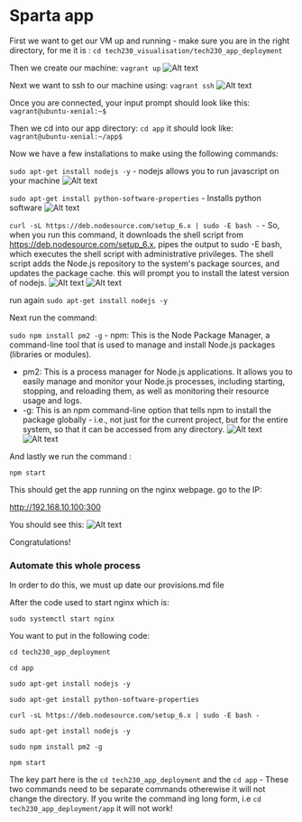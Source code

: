 # Sparta app

First we want to get our VM up and running - make sure you are in the right directory, for me it is :
```cd tech230_visualisation/tech230_app_deployment```

Then we create our machine:
```vagrant up```
![Alt text](pics_for_mds/vagrantup.png)

Next we want to ssh to our machine using:
```vagrant ssh```
![Alt text](pics_for_mds/2023-05-11%20(6).png)

Once you are connected, your input prompt should look like this:
```vagrant@ubuntu-xenial:~$```

Then we cd into our app directory:
```cd app```
it should look like:
```vagrant@ubuntu-xenial:~/app$```

Now we have a few installations to make using the following commands:

```sudo apt-get install nodejs -y``` - nodejs allows you to run javascript on your machine
![Alt text](pics_for_mds/2023-05-11%20(7).png)

```sudo apt-get install python-software-properties``` - Installs python software 
![Alt text](pics_for_mds/2023-05-11%20(8).png)

```curl -sL https://deb.nodesource.com/setup_6.x | sudo -E bash -``` - So, when you run this command, it downloads the shell script from https://deb.nodesource.com/setup_6.x, pipes the output to sudo -E bash, which executes the shell script with administrative privileges. The shell script adds the Node.js repository to the system's package sources, and updates the package cache. this will prompt you to install the latest version of nodejs.
![Alt text](pics_for_mds/2023-05-11%20(9).png)
![Alt text](pics_for_mds/2023-05-11%20(10).png)

run again ```sudo apt-get install nodejs -y```

Next run the command:

```sudo npm install pm2 -g``` - npm: This is the Node Package Manager, a command-line tool that is used to manage and install Node.js packages (libraries or modules).
- pm2: This is a process manager for Node.js applications. It allows you to easily manage and monitor your Node.js processes, including starting, stopping, and reloading them, as well as monitoring their resource usage and logs.
- -g: This is an npm command-line option that tells npm to install the package globally - i.e., not just for the current project, but for the entire system, so that it can be accessed from any directory.
![Alt text](pics_for_mds/2023-05-11%20(11).png)
![Alt text](pics_for_mds/2023-05-11%20(12).png)

And lastly we run the command :

```npm start```

This should get the app running on the nginx webpage. go to the IP:

http://192.168.10.100:300

You should see this:
![Alt text](pics_for_mds/2023-05-11%20(13).png)

Congratulations!

### Automate this whole process

In order to do this, we must up date our provisions.md file

After the code used to start nginx which is:

```sudo systemctl start nginx```

You want to put in the following code:

```cd tech230_app_deployment```

```cd app```

```sudo apt-get install nodejs -y```

```sudo apt-get install python-software-properties```

```curl -sL https://deb.nodesource.com/setup_6.x | sudo -E bash -```

```sudo apt-get install nodejs -y```

```sudo npm install pm2 -g```

```npm start```

The key part here is the ```cd tech230_app_deployment``` and the ```cd app``` - These two commands need to be separate commands otherewise it will not change the directory. If you write the command ing long form, i.e ```cd tech230_app_deployment/app``` it will not work!
